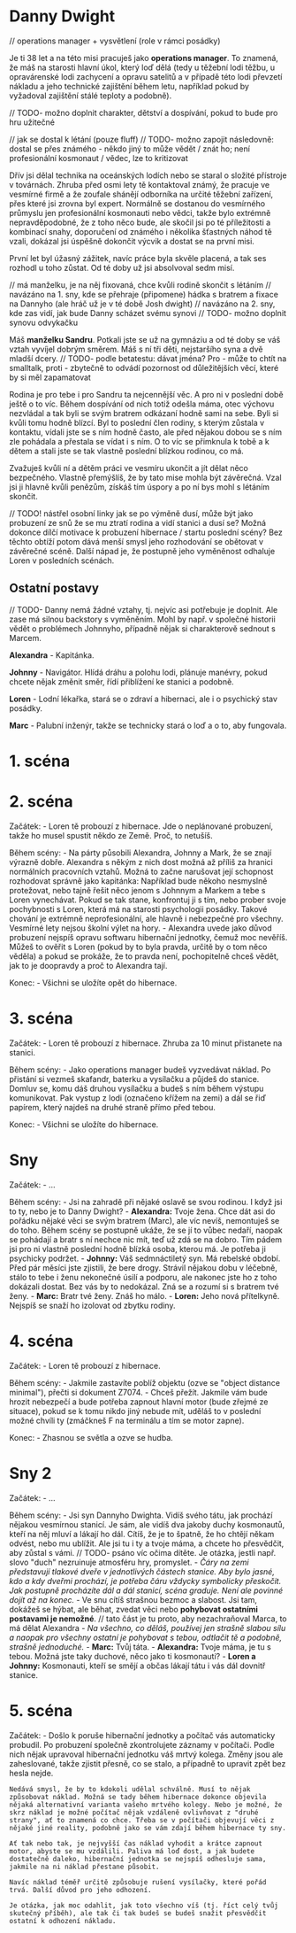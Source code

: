# Danny Dwight

// operations manager + vysvětlení (role v rámci posádky)

Je ti 38 let a na této misi pracuješ jako __operations manager__. To znamená, že máš na starosti hlavní úkol, který loď dělá (tedy u těžební lodi těžbu, u opravárenské lodi zachycení a opravu satelitů a v případě této lodi převzetí nákladu a jeho technické zajištění během letu, například pokud by vyžadoval zajištění stálé teploty a podobně).

// TODO- možno doplnit charakter, dětství a dospívání, pokud to bude pro hru užitečné

// jak se dostal k létání (pouze fluff)
// TODO- možno zapojit následovně: dostal se přes známého - někdo jiný to může vědět / znát ho; není profesionální kosmonaut / vědec, lze to kritizovat

Dřív jsi dělal technika na oceánských lodích nebo se staral o složité přístroje v továrnách. Zhruba před osmi lety tě kontaktoval známý, že pracuje ve vesmírné firmě a že zoufale shánějí odborníka na určité těžební zařízení, přes které jsi zrovna byl expert. Normálně se dostanou do vesmírného průmyslu jen profesionální kosmonauti nebo vědci, takže bylo extrémně nepravděpodobné, že z toho něco bude, ale skočil jsi po té příležitosti a kombinací snahy, doporučení od známého i několika šťastných náhod tě vzali, dokázal jsi úspěšně dokončit výcvik a dostat se na první misi.

První let byl úžasný zážitek, navíc práce byla skvěle placená, a tak ses rozhodl u toho zůstat. Od té doby už jsi absolvoval sedm misí.

// má manželku, je na něj fixovaná, chce kvůli rodině skončit s létáním
// navázáno na 1. sny, kde se přehraje (připomene) hádka s bratrem a fixace na Dannyho (ale hráč už je v té době Josh dwight)
// navázáno na 2. sny, kde zas vidí, jak bude Danny scházet svému synovi
// TODO- možno doplnit synovu odvykačku

Máš __manželku Sandru__. Potkali jste se už na gymnáziu a od té doby se váš vztah vyvíjel dobrým směrem. Máš s ní tři děti, nejstaršího syna a dvě mladší dcery. // TODO- podle betatestu: dávat jména? Pro - může to chtít na smalltalk, proti - zbytečně to odvádí pozornost od důležitějších věcí, které by si měl zapamatovat

Rodina je pro tebe i pro Sandru ta nejcennější věc. A pro ni v poslední době ještě o to víc. Během dospívání od nich totiž odešla máma, otec výchovu nezvládal a tak byli se svým bratrem odkázaní hodně sami na sebe. Byli si kvůli tomu hodně blízcí. Byl to poslední člen rodiny, s kterým zůstala v kontaktu, vídali jste se s ním hodně často, ale před nějakou dobou se s ním zle pohádala a přestala se vídat i s ním. O to víc se přimknula k tobě a k dětem a stali jste se tak vlastně poslední blízkou rodinou, co má.

Zvažuješ kvůli ní a dětěm práci ve vesmíru ukončit a jít dělat něco bezpečného. Vlastně přemýšlíš, že by tato mise mohla být závěrečná. Vzal jsi ji hlavně kvůli penězům, získáš tím úspory a po ní bys mohl s létáním skončit.

// TODO! nástřel osobní linky jak se po výměně dusí, může být jako probuzení ze snů že se mu ztratí rodina a vidí stanici a dusí se? Možná dokonce dílčí motivace k probuzení hibernace / startu poslední scény? Bez těchto obtíží potom dává menší smysl jeho rozhodování se obětovat v závěrečné scéně. Další nápad je, že postupně jeho vyměněnost odhaluje Loren v posledních scénách.

## Ostatní postavy

// TODO- Danny nemá žádné vztahy, tj. nejvíc asi potřebuje je doplnit. Ale zase má silnou backstory s vyměněním. Mohl by např. v společné historii vědět o problémech Johnnyho, případně nějak si charakterově sednout s Marcem.

__Alexandra__ - Kapitánka.

__Johnny__ - Navigátor. Hlídá dráhu a polohu lodi, plánuje manévry, pokud chcete nějak změnit směr, řídí přiblížení ke stanici a podobně.

__Loren__ - Lodní lékařka, stará se o zdraví a hibernaci, ale i o psychický stav posádky.

__Marc__ - Palubní inženýr, takže se technicky stará o loď a o to, aby fungovala.

# 1. scéna

# 2. scéna

Začátek:
    - Loren tě probouzí z hibernace. Jde o neplánované probuzení, takže ho musel spustit někdo ze Země. Proč, to netušíš.

Během scény:
    - Na párty působili Alexandra, Johnny a Mark, že se znají výrazně dobře. Alexandra s někým z nich dost možná až příliš za hranici normálních pracovních vztahů. Možná to začne narušovat její schopnost rozhodovat správně jako kapitánka: Například bude někoho nesmyslně protežovat, nebo tajně řešit něco jenom s Johnnym a Markem a tebe s Loren vynechávat. Pokud se tak stane, konfrontuj ji s tím, nebo prober svoje pochybnosti s Loren, která má na starosti psychologii posádky. Takové chování je extrémně neprofesionální, ale hlavně i nebezpečné pro všechny. Vesmírné lety nejsou školní výlet na hory.
    - Alexandra uvede jako důvod probuzení nejspíš opravu softwaru hibernační jednotky, čemuž moc nevěříš. Můžeš to ověřit s Loren (pokud by to byla pravda, určitě by o tom něco věděla) a pokud se prokáže, že to pravda není, pochopitelně chceš vědět, jak to je doopravdy a proč to Alexandra tají.

Konec:
    - Všichni se uložíte opět do hibernace.

# 3. scéna

Začátek:
    - Loren tě probouzí z hibernace. Zhruba za 10 minut přistanete na stanici.

Během scény:
    - Jako operations manager budeš vyzvedávat náklad. Po přistání si vezmeš skafandr, baterku a vysílačku a půjdeš do stanice. Domluv se, komu dáš druhou vysílačku a budeš s ním během výstupu komunikovat. Pak vystup z lodi (označeno křížem na zemi) a dál se řiď papírem, který najdeš na druhé straně přímo před tebou.

Konec:
    - Všichni se uložíte do hibernace.

# Sny

Začátek:
    - ...

Během scény:
    - Jsi na zahradě při nějaké oslavě se svou rodinou. I když jsi to ty, nebo je to Danny Dwight?
    - __Alexandra:__ Tvoje žena. Chce dát asi do pořádku nějaké věci se svým bratrem (Marc), ale víc nevíš, nemontuješ se do toho. Během scény se postupně ukáže, že se jí to vůbec nedaří, naopak se pohádají a bratr s ní nechce nic mít, teď už zdá se na dobro. Tím pádem jsi pro ni vlastně poslední hodně blízká osoba, kterou má. Je potřeba ji psychicky podržet.
    - __Johnny:__ Váš sedmnáctiletý syn. Má rebelské období. Před pár měsíci jste zjistili, že bere drogy. Strávil nějakou dobu v léčebně, stálo to tebe i ženu nekonečné úsilí a podporu, ale nakonec jste ho z toho dokázali dostat. Bez vás by to nedokázal. Zná se a rozumí si s bratrem tvé ženy.
    - __Marc:__ Bratr tvé ženy. Znáš ho málo.
    - __Loren:__ Jeho nová přítelkyně. Nejspíš se snaží ho izolovat od zbytku rodiny.

# 4. scéna

Začátek:
    - Loren tě probouzí z hibernace.

Během scény:
    - Jakmile zastavíte poblíž objektu (ozve se "object distance minimal"), přečti si dokument Z7074.
    - Chceš přežít. Jakmile vám bude hrozit nebezpečí a bude potřeba zapnout hlavní motor (bude zřejmé ze situace), pokud se k tomu nikdo jiný nebude mít, uděláš to v poslední možné chvíli ty (zmáčkneš F na terminálu a tím se motor zapne).

Konec:
    - Zhasnou se světla a ozve se hudba.

# Sny 2

Začátek:
    - ...

Během scény:
    - Jsi syn Dannyho Dwighta. Vidíš svého tátu, jak prochází nějakou vesmírnou stanicí. Je sám, ale vidíš dva jakoby duchy kosmonautů, kteří na něj mluví a lákají ho dál. Cítíš, že je to špatně, že ho chtějí někam odvést, nebo mu ublížit. Ale jsi tu i ty a tvoje máma, a chcete ho přesvědčit, aby zůstal s vámi. // TODO- psáno víc očima dítěte. Je otázka, jestli např. slovo "duch" nezruinuje atmosféru hry, promyslet.
    - _Čáry na zemi představují tlakové dveře v jednotlivých částech stanice. Aby bylo jasné, kdo a kdy dveřmi prochází, je potřeba čáru vždycky symbolicky přeskočit. Jak postupně procházíte dál a dál stanicí, scéna graduje. Není ale povinné dojít až na konec._
    - Ve snu cítíš strašnou bezmoc a slabost. Jsi tam, dokážeš se hýbat, ale běhat, zvedat věci nebo __pohybovat ostatními postavami je nemožné__. // tato část je tu proto, aby nezachraňoval Marca, to má dělat Alexandra
    - _Na všechno, co děláš, používej jen strašně slabou sílu a naopak pro všechny ostatní je pohybovat s tebou, odtlačit tě a podobně, strašně jednoduché._
    - __Marc:__ Tvůj táta.
    - __Alexandra:__ Tvoje máma, je tu s tebou. Možná jste taky duchové, něco jako ti kosmonauti?
    - __Loren a Johnny:__ Kosmonauti, kteří se smějí a občas lákají tátu i vás dál dovnitř stanice.

# 5. scéna

Začátek:
    - Došlo k poruše hibernační jednotky a počítač vás automaticky probudil. Po probuzení společně zkontrolujete záznamy v počítači. Podle nich nějak upravoval hibernační jednotku váš mrtvý kolega. Změny jsou ale zaheslované, takže zjistit přesně, co se stalo, a případně to upravit zpět bez hesla nejde.

    Nedává smysl, že by to kdokoli udělal schválně. Musí to nějak způsobovat náklad. Možná se tady během hibernace dokonce objevila nějaká alternativní varianta vašeho mrtvého kolegy. Nebo je možné, že skrz náklad je možné počítač nějak vzdáleně ovlivňovat z "druhé strany", ať to znamená co chce. Třeba se v počítači objevují věci z nějaké jiné reality, podobně jako se vám zdají během hibernace ty sny.

    Ať tak nebo tak, je nejvyšší čas náklad vyhodit a krátce zapnout motor, abyste se mu vzdálili. Paliva má loď dost, a jak budete dostatečně daleko, hibernační jednotka se nejspíš odhesluje sama, jakmile na ni náklad přestane působit.

    Navíc náklad téměř určitě způsobuje rušení vysílačky, které pořád trvá. Další důvod pro jeho odhození.

    Je otázka, jak moc odahlit, jak toto všechno víš (tj. říct celý tvůj skutečný příběh), ale tak či tak budeš se budeš snažit přesvědčit ostatní k odhození nákladu.
